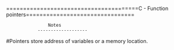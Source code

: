 =======================================C - Function pointers================================



					Notes
				-------------------

#Pointers store address of variables or a memory location. 


